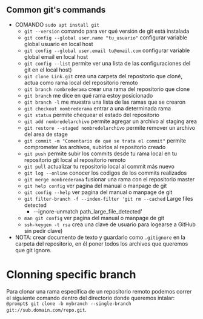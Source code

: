 ## Common git's commands
+ COMANDO `sudo apt install git`
  + `git --version` comando para ver qué versión de git está instalada
  + `git config --global user.name "tu_usuario"` configurar variable global usuario en local host
  + `git config --global user.email tu@email.com` configurar variable global email en local host
  + `git config --list` permite ver una lista de las configuraciones del git en el local host)
  + `git clone Link.git` crea una carpeta del repositorio que cloné, actua como rama local del repositorio remoto
  + `git branch nombrederama` crear una rama del repositorio que clone
  + `git branch` me dice en qué rama estoy posicionado
  + `git branch -l` me muestra una lista de las ramas que se crearon
  + `git checkout nombrederama` entrar a una determinada rama
  + `git status` permite chequear el estado del repositorio
  + `git add nombredelarchivo` permite agregar un archivo al staging area
  + `git restore --staged nombredelarchivo` permite remover un archivo del area de stage
  + `git commit -m "Comentario de qué se trata el commit"` permite comprometer los archivos, subirlos al repositorio creado
  + `git push` permite subir los commits desde tu rama local en tu repositorio git local al repositorio remoto
  + `git pull` actualizar tu repositorio local al commit más nuevo
  + `git log --online` conocer los codigos de los commits realizados
  + `git merge nombrederama` fusionar una rama con el repositorio master
  + `git help config` ver pagina del manual o manpage de git
  + `git config --help` ver pagina del manual o manpage de git
  + `git filter-branch -f --index-filter 'git rm --cached` Large files detected
    + --ignore-unmatch path_large_file_detected'
  + `man git config` ver pagina del manual o manpage de git
  + `ssh-keygen -t rsa` crea una clave de usuario para logearse a GitHub sin pedir clave)      
+ NOTA: crear documento de texto y guardarlo como `.gitignore` en la carpeta del repositorio, en él poner todos los archivos que queremos que git ignore.

# Clonning specific branch
Para clonar una rama específica de un repositorio remoto podemos correr el siguiente comando dentro del directorio donde queremos intalar: `@prompt$ git clone -b mybranch --single-branch git://sub.domain.com/repo.git`.